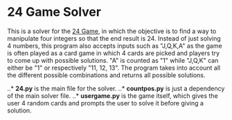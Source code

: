 # 24 Game Solver

This is a solver for the [24 Game](https://en.wikipedia.org/wiki/24_Game), in which the objective is to find a way to manipulate four integers so that the end result is 24. 
Instead of just solving 4 numbers, this program also accepts inputs such as "J,Q,K,A" as the game is often played as a card game in which 4 cards are picked and players try to come up with possible solutions. "A" is counted as "1" while "J,Q,K" can either be "1" or respectively "11, 12, 13". The program takes into account all the different possible combinations and returns all possible solutions.

..* **24.py** is the main file for the solver.
..* **countpos.py** is just a dependency of the main solver file.
..* **usergame.py** is the game itself, which gives the user 4 random cards and prompts the user to solve it before giving a solution.
